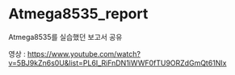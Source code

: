 # Atmega8535_report
Atmega8535를 실습했던 보고서 공유

영상 : https://www.youtube.com/watch?v=5BJ9kZn6s0U&list=PL6I_RiFnDN1iWWF0fTU9ORZdGmQt61NIx

